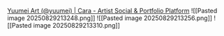 [Yuumei Art (@yuumei) | Cara - Artist Social & Portfolio Platform](https://cara.app/post/91743b5b-d94e-4a3a-977e-14f93d51f0c3)
![[Pasted image 20250829213248.png]]
![[Pasted image 20250829213256.png]] ![[Pasted image 20250829213310.png]]